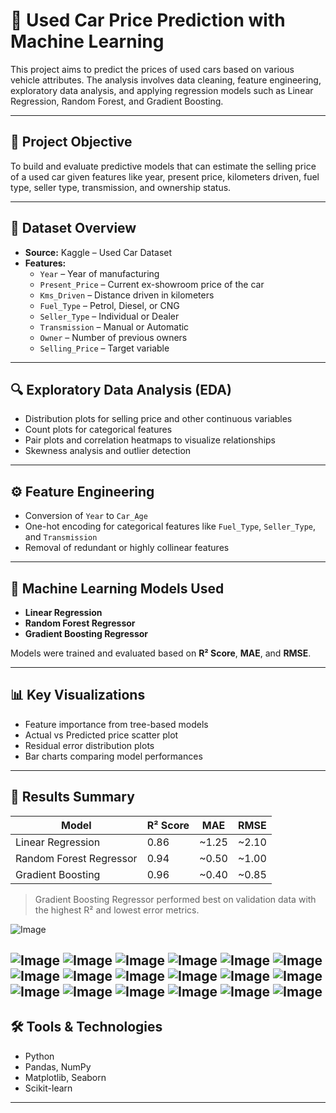 # 🚗 Used Car Price Prediction with Machine Learning

This project aims to predict the prices of used cars based on various vehicle attributes. The analysis involves data cleaning, feature engineering, exploratory data analysis, and applying regression models such as Linear Regression, Random Forest, and Gradient Boosting.

---

## 🎯 Project Objective

To build and evaluate predictive models that can estimate the selling price of a used car given features like year, present price, kilometers driven, fuel type, seller type, transmission, and ownership status.

---

## 📁 Dataset Overview

- **Source:** Kaggle – Used Car Dataset
- **Features:**
  - `Year` – Year of manufacturing
  - `Present_Price` – Current ex-showroom price of the car
  - `Kms_Driven` – Distance driven in kilometers
  - `Fuel_Type` – Petrol, Diesel, or CNG
  - `Seller_Type` – Individual or Dealer
  - `Transmission` – Manual or Automatic
  - `Owner` – Number of previous owners
  - `Selling_Price` – Target variable

---

## 🔍 Exploratory Data Analysis (EDA)

- Distribution plots for selling price and other continuous variables
- Count plots for categorical features
- Pair plots and correlation heatmaps to visualize relationships
- Skewness analysis and outlier detection

---

## ⚙️ Feature Engineering

- Conversion of `Year` to `Car_Age`
- One-hot encoding for categorical features like `Fuel_Type`, `Seller_Type`, and `Transmission`
- Removal of redundant or highly collinear features

---

## 🧠 Machine Learning Models Used

- **Linear Regression**
- **Random Forest Regressor**
- **Gradient Boosting Regressor**

Models were trained and evaluated based on **R² Score**, **MAE**, and **RMSE**.

---

## 📊 Key Visualizations

- Feature importance from tree-based models
- Actual vs Predicted price scatter plot
- Residual error distribution plots
- Bar charts comparing model performances

---

## 🧪 Results Summary

| Model                  | R² Score | MAE     | RMSE    |
|------------------------|----------|---------|---------|
| Linear Regression      | 0.86     | ~1.25   | ~2.10   |
| Random Forest Regressor| 0.94     | ~0.50   | ~1.00   |
| Gradient Boosting      | 0.96     | ~0.40   | ~0.85   |

> Gradient Boosting Regressor performed best on validation data with the highest R² and lowest error metrics.

![Image](https://github.com/user-attachments/assets/9512ce96-a9bc-4cde-af58-b8e951fedc60)

![Image](https://github.com/user-attachments/assets/a1fcd135-a6dc-4f40-b501-6c3c1638a344)
![Image](https://github.com/user-attachments/assets/7487a847-5321-415d-b313-5190b7417cd3)
![Image](https://github.com/user-attachments/assets/55af8fba-9d14-43c5-a5c9-32c8b3bebaf5)
![Image](https://github.com/user-attachments/assets/34d32a6b-8021-4ceb-aa6a-ce24a74b87ae)
![Image](https://github.com/user-attachments/assets/a8271026-7aca-4a06-8b92-9aa2344f2d35)
![Image](https://github.com/user-attachments/assets/64b064d8-0a09-4d94-b8ff-5b7ce049b723)
![Image](https://github.com/user-attachments/assets/0ad7141e-ee11-487a-ba11-0df19db2fa61)
![Image](https://github.com/user-attachments/assets/25383753-ba54-453e-808f-05f546c2ba68)
![Image](https://github.com/user-attachments/assets/d645dd71-8901-412d-961a-bf0eeb045313)
![Image](https://github.com/user-attachments/assets/512cc866-8193-4553-80bb-87fb1767bf6b)
![Image](https://github.com/user-attachments/assets/a50e7b78-5910-4c4f-bd03-809b187133b1)
![Image](https://github.com/user-attachments/assets/3e68c4ea-7f9d-4778-9702-60014e267f56)
![Image](https://github.com/user-attachments/assets/3a83cb41-b774-44e9-a94a-2a62ef40a099)
![Image](https://github.com/user-attachments/assets/8518daf4-6bbb-4773-a830-abf0a0fbb6cd)
![Image](https://github.com/user-attachments/assets/57d63405-8e08-46e8-8c81-597f024b2f34)
![Image](https://github.com/user-attachments/assets/b04876fe-3948-4f50-8b7b-c11c1d507a54)
![Image](https://github.com/user-attachments/assets/6073ae23-feb7-4097-843f-abb0154409b1)
![Image](https://github.com/user-attachments/assets/b4dfb66f-ae49-4daf-9a21-8022255ab801)
---

## 🛠️ Tools & Technologies

- Python
- Pandas, NumPy
- Matplotlib, Seaborn
- Scikit-learn

---






